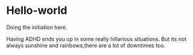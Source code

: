 # Hello-world
Doing the initiation here.


Having ADHD ends you up in some really hillarious situations.
But its not always sunshine and rainbows,there are a lot of downtimes too.
